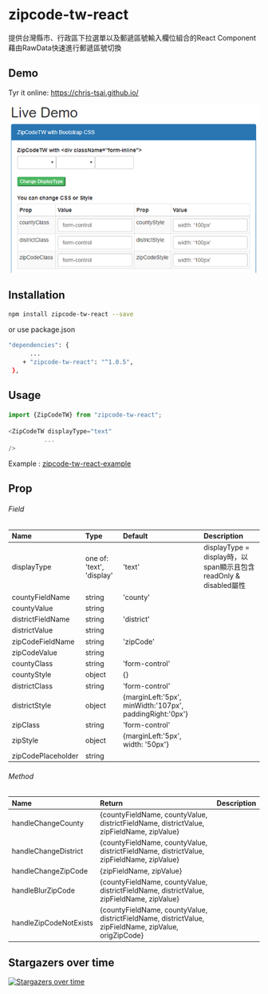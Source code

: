 # zipcode-tw-react

提供台灣縣市、行政區下拉選單以及郵遞區號輸入欄位組合的React Component  
藉由RawData快速進行郵遞區號切換

## Demo
Tyr it online: https://chris-tsai.github.io/

![pic](demo.png)

## Installation

```bash
npm install zipcode-tw-react --save
```
or use package.json

```bash
"dependencies": {
      ...
    + "zipcode-tw-react": "^1.0.5",
 },
```

## Usage

```javascript
import {ZipCodeTW} from "zipcode-tw-react";

<ZipCodeTW displayType="text"
          ...
/>
```
Example : [zipcode-tw-react-example](https://github.com/Chris-Tsai/zipcode-tw-react/tree/master/_example) 

## Prop

###### Field

 Name | Type | Default | Description
:--- | :--- | :--- | :---
displayType| one of: 'text', 'display' | 'text' | displayType = display時，以span顯示且包含readOnly & disabled屬性
countyFieldName | string |'county' |
countyValue | string | |
districtFieldName | string |'district' |
districtValue | string | |
zipCodeFieldName | string |'zipCode' |
zipCodeValue | string | |
countyClass | string |'form-control' |
countyStyle | object | {} |
districtClass | string |'form-control' |
districtStyle | object | {marginLeft:'5px', minWidth:'107px', paddingRight:'0px'} |
zipClass | string | 'form-control'|
zipStyle | object | {marginLeft:'5px', width: '50px'}|
zipCodePlaceholder | string | |

###### Method

 Name | Return | Description
 :---  | :--- | :--- 
 handleChangeCounty | {countyFieldName, countyValue, districtFieldName, districtValue, zipFieldName, zipValue}
 handleChangeDistrict | {countyFieldName, countyValue, districtFieldName, districtValue, zipFieldName, zipValue}
 handleChangeZipCode | {zipFieldName, zipValue}
 handleBlurZipCode | {countyFieldName, countyValue, districtFieldName, districtValue, zipFieldName, zipValue}
 handleZipCodeNotExists | {countyFieldName, countyValue, districtFieldName, districtValue, zipFieldName, zipValue, origZipCode}

## Stargazers over time

[![Stargazers over time](https://starcharts.herokuapp.com/Chris-Tsai/zipcode-tw-react.svg)](https://starcharts.herokuapp.com/Chris-Tsai/zipcode-tw-react)
      
